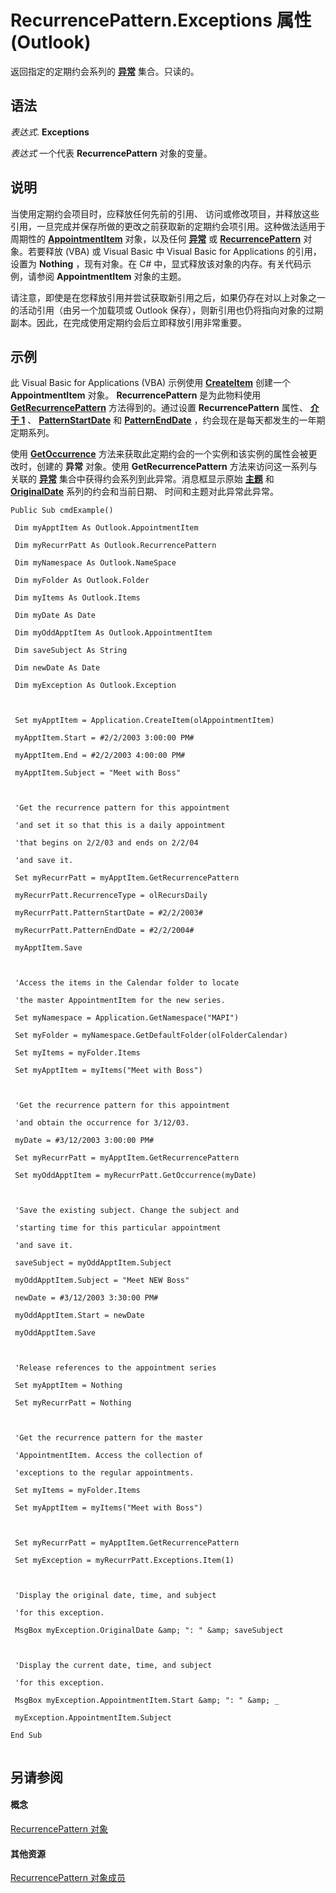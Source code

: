 
# RecurrencePattern.Exceptions 属性 (Outlook)

返回指定的定期约会系列的 **[异常](fa3b6c2e-33b0-0f04-4e60-af2c582f2caa.md)** 集合。只读的。


## 语法

 _表达式_. **Exceptions**

 _表达式_ 一个代表 **RecurrencePattern** 对象的变量。


## 说明

当使用定期约会项目时，应释放任何先前的引用、 访问或修改项目，并释放这些引用，一旦完成并保存所做的更改之前获取新的定期约会项引用。这种做法适用于周期性的 **[AppointmentItem](204a409d-654e-27aa-643a-8344c631b82d.md)** 对象，以及任何 **[异常](010552b0-9ba6-c81b-1e3a-fd6a681e5163.md)** 或 **[RecurrencePattern](36c098f7-59fb-879a-5173-ed0260d13fa4.md)** 对象。若要释放 (VBA) 或 Visual Basic 中 Visual Basic for Applications 的引用，设置为 **Nothing** ，现有对象。在 C# 中，显式释放该对象的内存。有关代码示例，请参阅 **AppointmentItem** 对象的主题。

请注意，即使是在您释放引用并尝试获取新引用之后，如果仍存在对以上对象之一的活动引用（由另一个加载项或 Outlook 保存），则新引用也仍将指向对象的过期副本。因此，在完成使用定期约会后立即释放引用非常重要。


## 示例

此 Visual Basic for Applications (VBA) 示例使用 **[CreateItem](e5fbf367-db16-5042-823e-68e6b805e612.md)** 创建一个 **AppointmentItem** 对象。 **RecurrencePattern** 是为此物料使用 **[GetRecurrencePattern](a9f67c5b-a77f-4e34-e654-d12560a6dba0.md)** 方法得到的。通过设置 **RecurrencePattern** 属性、 **[介于 1](bc9b35b5-ef00-e5cf-09cc-ee8743efddcf.md)** 、 **[PatternStartDate](20c82dbd-a622-91b6-618c-7cbe8bff2ca7.md)** 和 **[PatternEndDate](0f78ea71-3d92-2d38-be10-e05ab7bcf44a.md)** ，约会现在是每天都发生的一年期定期系列。

使用 **[GetOccurrence](2a0cd7d2-d16d-7b07-eb5d-43df0bbf022f.md)** 方法来获取此定期约会的一个实例和该实例的属性会被更改时，创建的 **异常** 对象。使用 **GetRecurrencePattern** 方法来访问这一系列与关联的 **[异常](fa3b6c2e-33b0-0f04-4e60-af2c582f2caa.md)** 集合中获得约会系列到此异常。消息框显示原始 **[主题](57f0f242-6d04-175f-4ea2-25145787f5bd.md)** 和 **[OriginalDate](0777de75-b32d-fe23-03d8-bb3deb18a69e.md)** 系列的约会和当前日期、 时间和主题对此异常此异常。




```
Public Sub cmdExample() 
 
 Dim myApptItem As Outlook.AppointmentItem 
 
 Dim myRecurrPatt As Outlook.RecurrencePattern 
 
 Dim myNamespace As Outlook.NameSpace 
 
 Dim myFolder As Outlook.Folder 
 
 Dim myItems As Outlook.Items 
 
 Dim myDate As Date 
 
 Dim myOddApptItem As Outlook.AppointmentItem 
 
 Dim saveSubject As String 
 
 Dim newDate As Date 
 
 Dim myException As Outlook.Exception 
 
 
 
 Set myApptItem = Application.CreateItem(olAppointmentItem) 
 
 myApptItem.Start = #2/2/2003 3:00:00 PM# 
 
 myApptItem.End = #2/2/2003 4:00:00 PM# 
 
 myApptItem.Subject = "Meet with Boss" 
 
 
 
 'Get the recurrence pattern for this appointment 
 
 'and set it so that this is a daily appointment 
 
 'that begins on 2/2/03 and ends on 2/2/04 
 
 'and save it. 
 
 Set myRecurrPatt = myApptItem.GetRecurrencePattern 
 
 myRecurrPatt.RecurrenceType = olRecursDaily 
 
 myRecurrPatt.PatternStartDate = #2/2/2003# 
 
 myRecurrPatt.PatternEndDate = #2/2/2004# 
 
 myApptItem.Save 
 
 
 
 'Access the items in the Calendar folder to locate 
 
 'the master AppointmentItem for the new series. 
 
 Set myNamespace = Application.GetNamespace("MAPI") 
 
 Set myFolder = myNamespace.GetDefaultFolder(olFolderCalendar) 
 
 Set myItems = myFolder.Items 
 
 Set myApptItem = myItems("Meet with Boss") 
 
 
 
 'Get the recurrence pattern for this appointment 
 
 'and obtain the occurrence for 3/12/03. 
 
 myDate = #3/12/2003 3:00:00 PM# 
 
 Set myRecurrPatt = myApptItem.GetRecurrencePattern 
 
 Set myOddApptItem = myRecurrPatt.GetOccurrence(myDate) 
 
 
 
 'Save the existing subject. Change the subject and 
 
 'starting time for this particular appointment 
 
 'and save it. 
 
 saveSubject = myOddApptItem.Subject 
 
 myOddApptItem.Subject = "Meet NEW Boss" 
 
 newDate = #3/12/2003 3:30:00 PM# 
 
 myOddApptItem.Start = newDate 
 
 myOddApptItem.Save 
 
 
 
 'Release references to the appointment series 
 
 Set myApptItem = Nothing 
 
 Set myRecurrPatt = Nothing 
 
 
 
 'Get the recurrence pattern for the master 
 
 'AppointmentItem. Access the collection of 
 
 'exceptions to the regular appointments. 
 
 Set myItems = myFolder.Items 
 
 Set myApptItem = myItems("Meet with Boss") 
 
 
 
 Set myRecurrPatt = myApptItem.GetRecurrencePattern 
 
 Set myException = myRecurrPatt.Exceptions.Item(1) 
 
 
 
 'Display the original date, time, and subject 
 
 'for this exception. 
 
 MsgBox myException.OriginalDate &amp; ": " &amp; saveSubject 
 
 
 
 'Display the current date, time, and subject 
 
 'for this exception. 
 
 MsgBox myException.AppointmentItem.Start &amp; ": " &amp; _ 
 
 myException.AppointmentItem.Subject 
 
End Sub 
 

```


## 另请参阅


#### 概念


[RecurrencePattern 对象](36c098f7-59fb-879a-5173-ed0260d13fa4.md)
#### 其他资源


[RecurrencePattern 对象成员](d282fdb2-2b6d-983d-fe5f-698113d35f89.md)